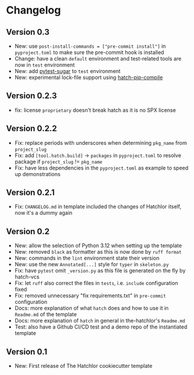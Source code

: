 # Changelog

## Version 0.3

- New: use `post-install-commands = ["pre-commit install"]` in `pyproject.toml` to make sure the pre-commit hook is installed
- Change: have a clean `default` environment and test-related tools are now in `test` environment
- New: add [pytest-sugar](https://github.com/Teemu/pytest-sugar/) to `test` environment
- New: experimental lock-file support using [hatch-pip-compile](https://github.com/juftin/hatch-pip-compile)

## Version 0.2.3

- fix: license `proprietary` doesn't break hatch as it is no SPX license

## Version 0.2.2

- Fix: replace periods with underscores when determining `pkg_name` from `project_slug`
- Fix: add `[tool.hatch.build]` -> `packages` in `pyproject.toml` to resolve package if `project_slug` != `pkg_name`
- Fix: have less dependencies in the `pyproject.toml` as example to speed up demonstrations

## Version 0.2.1

- Fix: `CHANGELOG.md` in template included the changes of Hatchlor itself, now it's a dummy again

## Version 0.2

- New: allow the selection of Python 3.12 when setting up the template
- New: removed `black` as formatter as this is now done by `ruff format`
- New: commands in the `lint` environment state their version
- New: use the new `Annotated[...]` style for `typer` in `skeleton.py`
- Fix: have `pytest` omit `_version.py` as this file is generated on the fly by hatch-vcs
- Fix: let `ruff` also correct the files in `tests`, i.e. `include` configuration fixed
- Fix: removed unnecessary "fix requirements.txt" in `pre-commit` configuration
- Docs: more explanation of what `hatch` does and how to use it in `Readme.md` of the template
- Docs: more explanation of `hatch` in general in the-hatchlor's `Readme.md`
- Test: also have a Github CI/CD test and a demo repo of the instantiated template

## Version 0.1

- New: First release of The Hatchlor cookiecutter template

